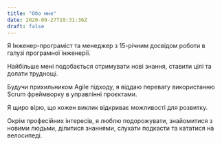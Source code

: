 ```yaml
---
title: "Обо мне"
date: 2020-09-27T19:31:36Z
draft: false
---
```


Я Інженер-програміст та менеджер з 15-річним досвідом роботи в галузі програмної інженерії.

Найбільше мені подобається отримувати нові знання, ставити цілі та долати труднощі.

Будучи прихильником Agile підходу, я віддаю перевагу використанню Scrum фреймворку в управлінні проєктами.

Я щиро вірю, що кожен виклик відкриває можливості для розвитку.

Окрім професійних інтересів, я люблю подорожувати, знайомитися з новими людьми, ділитися знаннями, слухати подкасти та кататися на велосипеді.